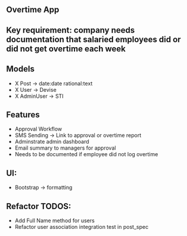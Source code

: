 ## Overtime App

## Key requirement: company needs documentation that salaried employees did or did not get overtime each week

## Models
- X Post -> date:date rational:text
- X User -> Devise
- X AdminUser -> STI

## Features
- Approval Workflow
- SMS Sending -> Link to approval or overtime report
- Adminstrate admin dashboard
- Email summary to managers for approval
- Needs to be documented if employee did not log overtime

## UI:
- Bootstrap -> formatting

## Refactor TODOS:
- Add Full Name method for users
- Refactor user association integration test in post_spec